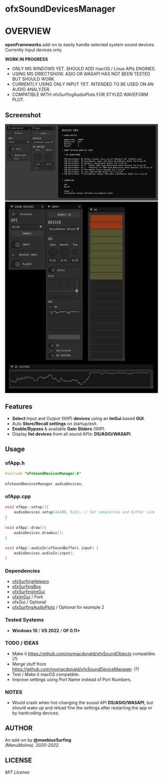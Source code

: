 # ofxSoundDevicesManager

# OVERVIEW
**openFrameworks** add-on to easily handle selected system sound devices.  
Currently Input devices only.  

**WORK IN PROGRESS**
- ONLY MS WINDOWS YET. SHOULD ADD macOS / Linux APIs ENGINES.
- USING MS DIRECTSHOW. ASIO OR WASAPI HAS NOT BEEN TESTED BUT SHOULD WORK.
- CURRENTLY USING ONLY INPUT YET. INTENDED TO BE USED ON AN AUDIO ANALYZER.
- COMPATIBLE WITH ofxSurfingAudioPlots FOR STYLED WAVEFORM PLOT.

## Screenshot

![](/1-example_Basic/Capture.PNG)  
![](/4-example_Player/Capture.PNG)  

## Features
- **Select** Input and Output (WIP) **devices** using an **ImGui** based **GUI**.
- Auto **Store/Recall settings** on startup/exit.
- **Enable/Bypass** & available **Gain Sliders** (WIP).
- Display **list devices** from all sound APIs: **DS/ASIO/WASAPI**. 

## Usage
 
### ofApp.h
```.cpp
#include "ofxSoundDevicesManager.h"

ofxSoundDevicesManager audioDevices;
```

### ofApp.cpp
```.cpp
void ofApp::setup(){
	audioDevices.setup(44100, 512); // Set samplerate and buffer size
}

void ofApp::draw(){
	audioDevices.drawGui();
}

void ofApp::audioIn(ofSoundBuffer& input) {
	audioDevices.audioIn(input);
}
```

### Dependencies
* [ofxSurfingHelpers](https://github.com/moebiussurfing/ofxSurfingHelpers)
* [ofxSurfingBox](https://github.com/moebiussurfing/ofxSurfingBox)
* [ofxSurfingImGui](https://github.com/moebiussurfing/ofxSurfingImGui)
* [ofxImGui](https://github.com/Daandelange/ofxImGui/) / Fork
* ofxGui / Optional
* [ofxSurfingAudioPlots](https://github.com/moebiussurfing/ofxSurfingAudioPlots/) / Optional for example 2

### Tested Systems
- **Windows 10** / **VS 2022** / **OF 0.11+**

### TODO / IDEAS
* Make it https://github.com/roymacdonald/ofxSoundObjects compatible. (?)
* Merge stuff from https://github.com/roymacdonald/ofxSoundDeviceManager. (?)
* Test / Make it macOS compatible.
* Improve settings using Port Name instead of Port Numbers.

### NOTES
* Would crash when hot-changing the sound API **DS/ASIO/WASAPI**, but should wake up and reload fine the settings after restarting the app or by hardcoding devices. 

## AUTHOR
An add-on by **@moebiusSurfing**  
*(ManuMolina). 2020-2022.*

## LICENSE
*MIT License*